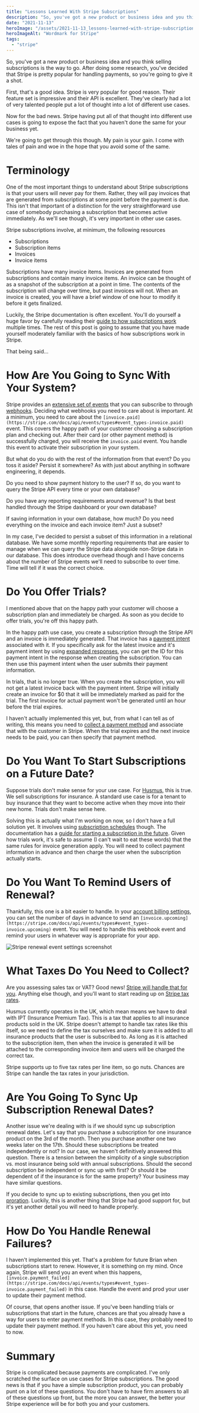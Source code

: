 ```yaml
---
title: "Lessons Learned With Stripe Subscriptions"
description: "So, you've got a new product or business idea and you think selling subscriptions is the way to go. Here are some issues to keep in mind as you get started."
date: "2021-11-13"
heroImage: "/assets/2021-11-13_lessons-learned-with-stripe-subscriptions/stripe_wordmark.png"
heroImageAlt: "Wordmark for Stripe"
tags: 
  - "stripe"
---
```


So, you've got a new product or business idea and you think selling subscriptions is the way to go. After doing some research, you've decided that Stripe is pretty popular for handling payments, so you're going to give it a shot.

First, that's a good idea. Stripe is very popular for good reason. Their feature set is impressive and their API is excellent. They've clearly had a lot of very talented people put a lot of thought into a lot of different use cases.

Now for the bad news. Stripe having put all of that thought into different use cases is going to expose the fact that you haven't done the same for your business yet.

We're going to get through this though. My pain is your gain. I come with tales of pain and woe in the hope that you avoid some of the same.

# Terminology

One of the most important things to understand about Stripe subscriptions is that your users will never pay for them. Rather, they will pay invoices that are generated from subscriptions at some point before the payment is due. This isn't that important of a distinction for the very straightforward use case of somebody purchasing a subscription that becomes active immediately. As we'll see though, it's very important in other use cases.

Stripe subscriptions involve, at minimum, the following resources

- Subscriptions
- Subscription items
- Invoices
- Invoice items

Subscriptions have many invoice items. Invoices are generated from subscriptions and contain many invoice items. An invoice can be thought of as a snapshot of the subscription at a point in time. The contents of the subscription will change over time, but past invoices will not. When an invoice is created, you will have a brief window of one hour to modify it before it gets finalized.

Luckily, the Stripe documentation is often excellent. You'll do yourself a huge favor by carefully reading their [guide to how subscriptions work](https://stripe.com/docs/billing/subscriptions/overview) multiple times. The rest of this post is going to assume that you have made yourself moderately familiar with the basics of how subscriptions work in Stripe.

That being said...

# How Are You Going to Sync With Your System?

Stripe provides an [extensive set of events](https://stripe.com/docs/api/events/types) that you can subscribe to through [webhooks](https://stripe.com/docs/billing/subscriptions/webhooks). Deciding what webhooks you need to care about is important. At a minimum, you need to care about the `[invoice.paid](https://stripe.com/docs/api/events/types#event_types-invoice.paid)` event. This covers the happy path of your customer choosing a subscription plan and checking out. After their card (or other payment method) is successfully charged, you will receive the `invoice.paid` event. You handle this event to activate their subscription in your system.

But what do you do with the rest of the information from that event? Do you toss it aside? Persist it somewhere? As with just about anything in software engineering, it depends.

Do you need to show payment history to the user? If so, do you want to query the Stripe API every time or your own database?

Do you have any reporting requirements around revenue? Is that best handled through the Stripe dashboard or your own database?

If saving information in your own database, how much? Do you need everything on the invoice and each invoice item? Just a subset?

In my case, I've decided to persist a subset of this information in a relational database. We have some monthly reporting requirements that are easier to manage when we can query the Stripe data alongside non-Stripe data in our database. This does introduce overhead though and I have concerns about the number of Stripe events we'll need to subscribe to over time. Time will tell if it was the correct choice.

# Do You Offer Trials?

I mentioned above that on the happy path your customer will choose a subscription plan and immediately be charged. As soon as you decide to offer trials, you're off this happy path.

In the happy path use case, you create a subscription through the Stripe API and an invoice is immediately generated. That invoice has a [payment intent](https://stripe.com/docs/api/payment_intents) associated with it. If you specifically ask for the latest invoice and it's payment intent by using [expanded responses](https://stripe.com/docs/expand), you can get the ID for this payment intent in the response when creating the subscription. You can then use this payment intent when the user submits their payment information.

In trials, that is no longer true. When you create the subscription, you will not get a latest invoice back with the payment intent. Stripe will initially create an invoice for $0 that it will be immediately marked as paid for the trial. The first invoice for actual payment won't be generated until an hour before the trial expires.

I haven't actually implemented this yet, but, from what I can tell as of writing, this means you need to [collect a payment method](https://stripe.com/docs/payments/save-and-reuse) and associate that with the customer in Stripe. When the trial expires and the next invoice needs to be paid, you can then specify that payment method.

# Do You Want To Start Subscriptions on a Future Date?

Suppose trials don't make sense for your use case. For [Husmus](https://husmus.net/), this is true. We sell subscriptions for insurance. A standard use case is for a tenant to buy insurance that they want to become active when they move into their new home. Trials don't make sense here.

Solving this is actually what I'm working on now, so I don't have a full solution yet. It involves using [subscription schedules](https://stripe.com/docs/billing/subscriptions/subscription-schedules) though. The documentation has a [guide for starting a subscription in the future](https://stripe.com/docs/billing/subscriptions/subscription-schedules/use-cases#start-subscription-future). Given how trials work, it's safe to assume (I can't wait to eat these words) that the same rules for invoice generation apply. You will need to collect payment information in advance and then charge the user when the subscription actually starts.

# Do You Want To Remind Users of Renewal?

Thankfully, this one is a bit easier to handle. In your [account billing settings](https://dashboard.stripe.com/settings/billing/automatic), you can set the number of days in advance to send an `[invoice.upcoming](https://stripe.com/docs/api/events/types#event_types-invoice.upcoming)` event. You will need to handle this webhook event and remind your users in whatever way is appropriate for your app.

![Stripe renewal event settings screenshot](https://brianmeekerme.files.wordpress.com/2021/11/stripe_upcoming_renwal_setting.png?w=1024)

# What Taxes Do You Need to Collect?

Are you assessing sales tax or VAT? Good news! [Stripe will handle that for you](https://stripe.com/docs/tax). Anything else though, and you'll want to start reading up on [Stripe tax rates](https://stripe.com/docs/billing/taxes/tax-rates).

Husmus currently operates in the UK, which mean means we have to deal with IPT (Insurance Premium Tax). This is a tax that applies to all insurance products sold in the UK. Stripe doesn't attempt to handle tax rates like this itself, so we need to define the tax ourselves and make sure it is added to all insurance products that the user is subscribed to. As long as it is attached to the subscription item, then when the invoice is generated it will be attached to the corresponding invoice item and users will be charged the correct tax.

Stripe supports up to five tax rates per line item, so go nuts. Chances are Stripe can handle the tax rates in your jurisdiction.

# Are You Going To Sync Up Subscription Renewal Dates?

Another issue we're dealing with is if we should sync up subscription renewal dates. Let's say that you purchase a subscription for one insurance product on the 3rd of the month. Then you purchase another one two weeks later on the 17th. Should these subscriptions be treated independently or not? In our case, we haven't definitively answered this question. There is a tension between the simplicity of a single subscription vs. most insurance being sold with annual subscriptions. Should the second subscription be independent or sync up with first? Or should it be dependent of if the insurance is for the same property? Your business may have similar questions.

If you decide to sync up to existing subscriptions, then you get into [proration](https://stripe.com/docs/billing/subscriptions/prorations). Luckily, this is another thing that Stripe had good support for, but it's yet another detail you will need to handle properly.

# How Do You Handle Renewal Failures?

I haven't implemented this yet. That's a problem for future Brian when subscriptions start to renew. However, it is something on my mind. Once again, Stripe will send you an event when this happens, `[invoice.payment_failed](https://stripe.com/docs/api/events/types#event_types-invoice.payment_failed)` in this case. Handle the event and prod your user to update their payment method.

Of course, that opens another issue. If you've been handling trials or subscriptions that start in the future, chances are that you already have a way for users to enter payment methods. In this case, they probably need to update their payment method. If you haven't care about this yet, you need to now.

# Summary

Stripe is complicated because payments are complicated. I've only scratched the surface on use cases for Stripe subscriptions. The good news is that if you have a simple subscription product, you can probably punt on a lot of these questions. You don't have to have firm answers to all of these questions up front, but the more you can answer, the better your Stripe experience will be for both you and your customers.
